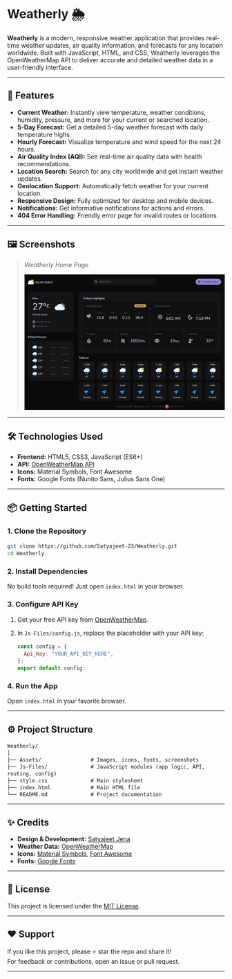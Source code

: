 # Weatherly 🌦️

**Weatherly** is a modern, responsive weather application that provides real-time weather updates, air quality information, and forecasts for any location worldwide. Built with JavaScript, HTML, and CSS, Weatherly leverages the OpenWeatherMap API to deliver accurate and detailed weather data in a user-friendly interface.

---

## 🚀 Features

- **Current Weather:** Instantly view temperature, weather conditions, humidity, pressure, and more for your current or searched location.
- **5-Day Forecast:** Get a detailed 5-day weather forecast with daily temperature highs.
- **Hourly Forecast:** Visualize temperature and wind speed for the next 24 hours.
- **Air Quality Index (AQI):** See real-time air quality data with health recommendations.
- **Location Search:** Search for any city worldwide and get instant weather updates.
- **Geolocation Support:** Automatically fetch weather for your current location.
- **Responsive Design:** Fully optimized for desktop and mobile devices.
- **Notifications:** Get informative notifications for actions and errors.
- **404 Error Handling:** Friendly error page for invalid routes or locations.

---

## 🖼️ Screenshots

> _Weatherly Home Page_
>
> ![Weatherly Home](./Assets/Screenshot/Weatherly%20Home%20Page.png)
---

## 🛠️ Technologies Used

- **Frontend:** HTML5, CSS3, JavaScript (ES6+)
- **API:** [OpenWeatherMap API](https://openweathermap.org/)
- **Icons:** Material Symbols, Font Awesome
- **Fonts:** Google Fonts (Nunito Sans, Julius Sans One)

---

## 📦 Getting Started

### 1. Clone the Repository

```bash
git clone https://github.com/Satyajeet-23/Weatherly.git
cd Weatherly
```

### 2. Install Dependencies

No build tools required! Just open `index.html` in your browser.

### 3. Configure API Key

1. Get your free API key from [OpenWeatherMap](https://openweathermap.org/api).
2. In `Js-Files/config.js`, replace the placeholder with your API key:

   ```js
   const config = {
     Api_Key: "YOUR_API_KEY_HERE",
   };
   export default config;
   ```

### 4. Run the App

Open `index.html` in your favorite browser.

---

## ⚙️ Project Structure

```
Weatherly/
│
├── Assets/                # Images, icons, fonts, screenshots
├── Js-Files/              # JavaScript modules (app logic, API, routing, config)
├── style.css              # Main stylesheet
├── index.html             # Main HTML file
└── README.md              # Project documentation
```

---

## ✨ Credits

- **Design & Development:** [Satyajeet Jena](https://github.com/Satyajeet-23)
- **Weather Data:** [OpenWeatherMap](https://openweathermap.org/)
- **Icons:** [Material Symbols](https://fonts.google.com/icons), [Font Awesome](https://fontawesome.com/)
- **Fonts:** [Google Fonts](https://fonts.google.com/)

---

## 📄 License

This project is licensed under the [MIT License](LICENSE).

---

## ❤️ Support

If you like this project, please ⭐️ star the repo and share it!  
For feedback or contributions, open an issue or pull request.

---